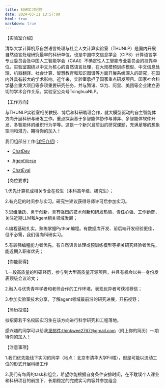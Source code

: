 ```yaml
---
title: 科研实习招聘
date: 2024-03-11 13:57:00
html: true
markdown: true
---
```

【实验室介绍】

清华大学计算机系自然语言处理与社会人文计算实验室（THUNLP）是国内开展自然语言处理研究最早的科研单位，也是中国中文信息学会（CIPS）计算语言学专业委员会及中国人工智能学会（CAAI）不确定性人工智能专业委员会的挂靠单位。实验室围绕以中文为核心的自然语言处理，在大规模预训练模型、中文信息处理、机器翻译、社会计算、智慧教育和知识图谱等方面开展系统深入的研究，在国内外具有较大的学术影响。近年来，实验室承担了国家重点研发项目、国家社会科学基金重大项目等多项重要研究任务，并与腾讯、华为、阿里、美团等企业建立密切的学术合作关系。实验室公众号TsinghuaNLP。

【工作方向】

与THUNLP实验室相关教授、博后和科研助理合作，就大模型驱动的自主智能体方向开展科研与研发工作。重点探索基于多智能体协作与博弈、多智能体软件开发、多智能体的组织行为学等。这是一个新兴且前沿的研究课题，充满足够的想象空间和潜力，期待你的加入！

我们组部分工作([详细介绍](https://nlp.csai.tsinghua.edu.cn/join_us/research_direction/details/?slug=large_model_swarm_intelligence_doctor))：

- [ChatDev](https://github.com/OpenBMB/ChatDev)

- [AgentVerse](https://github.com/OpenBMB/AgentVerse)

- [ChatEval](https://github.com/thunlp/ChatEval)

【岗位要求】

1.优先计算机或相关专业在校生（本科高年级、研究生）；

2.有充足的时间参与实习。研究生建议获得导师许可后参加实习。

3.思维活跃、勇于创新，具有强烈的技术创新和研发热情、责任心强、工作勤奋，关注近期LLM和Agent相关领域发展；

4.编程基础扎实，熟练掌握Python编程。有数据库开发、前后端开发经验更佳，但不必需，我们偏向科研实习。

5.有较强编程能力者优先，有自然语言处理或预训练模型等相关研究经验者优先，能近期入职者优先；

【你能获得】

1.一段高质量的科研经历，参与到大型高质量开源项目，并且有机会以共一身份发表顶级会议论文；

2.融入与优秀青年学者和老师合作的工作环境，表现优异者可获推荐信；

3.参加实验室技术分享，了解agent领域最前沿的研究进展，开拓视野；

【简历投递】

拟招募若干名校园实习生在该方向进行科学研究和工程落地。

感兴趣的同学可以给我[发邮件:thinkwee2767@gmail.com](mailto:thinkwee2767@gmail.com)（附上你的简历）～期待你的加入！



【注意事项】

1.我们优先能线下实习的同学（地点：北京市清华大学Fit楼），但是可能以流动工位的形式开展科研工作

2.我们有每周的task和组会，希望你能根据自身条件安排时间，在不耽误个人课业和科研项目的前提下，长期稳定的完成实习内容并参加组会









